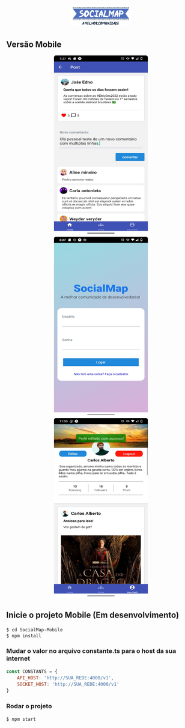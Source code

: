 <h1 align="center">
  <img alt="NextLevelWeek" title="#NextLevelWeek" src="../midias/logo6.png"/>
</h1>


## Versão Mobile
<p align="center">
  <kbd>
    <img width="250" style="border-radius: 5px" height="480" src="../midias/app4.jpeg" alt="Intro">
  </kbd>
  <kbd>
    <img width="250" style="border-radius: 5px" height="480" src="../midias/app2.jpeg" alt="Register adopt">
  </kbd>
  <kbd>
    <img width="250" style="border-radius: 5px" height="480" src="../midias/app7.jpeg" alt="Register adopt">
  </kbd>
</p>

## Inicie o projeto Mobile (Em desenvolvimento)
```shell
$ cd SocialMap-Mobile
$ npm install
```

### Mudar o valor no arquivo constante.ts para o host da sua internet  
```js
const CONSTANTS = {
    API_HOST: 'http://SUA_REDE:4000/v1',
    SOCKET_HOST: 'http://SUA_REDE:4000/v1'
}
```
### Rodar o projeto
```shell
$ npm start
```
